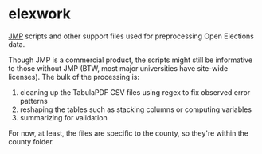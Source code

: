 # elexwork

[JMP](http://jmp.com) scripts and other support files used for preprocessing Open Elections data.

Though JMP is a commercial product, the scripts might still be informative to those without JMP
(BTW, most major universities have site-wide licenses).
The bulk of the processing is:
1. cleaning up the TabulaPDF CSV files using regex to fix observed error patterns
1. reshaping the tables such as stacking columns or computing variables
1. summarizing for validation

For now, at least, the files are specific to the county, so they're within
the county folder.
